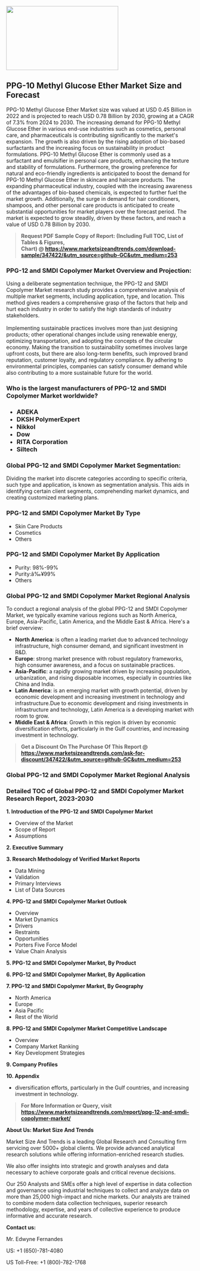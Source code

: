 <p><img class="alignnone size-medium wp-image-20088" src="https://ffe5etoiles.com/wp-content/uploads/2024/12/MST1-300x171.png" alt="" width="300" height="171" /></p><h2>PPG-10 Methyl Glucose Ether Market Size and Forecast</h2><p>PPG-10 Methyl Glucose Ether Market size was valued at USD 0.45 Billion in 2022 and is projected to reach USD 0.78 Billion by 2030, growing at a CAGR of 7.3% from 2024 to 2030. The increasing demand for PPG-10 Methyl Glucose Ether in various end-use industries such as cosmetics, personal care, and pharmaceuticals is contributing significantly to the market's expansion. The growth is also driven by the rising adoption of bio-based surfactants and the increasing focus on sustainability in product formulations. PPG-10 Methyl Glucose Ether is commonly used as a surfactant and emulsifier in personal care products, enhancing the texture and stability of formulations. Furthermore, the growing preference for natural and eco-friendly ingredients is anticipated to boost the demand for PPG-10 Methyl Glucose Ether in skincare and haircare products. The expanding pharmaceutical industry, coupled with the increasing awareness of the advantages of bio-based chemicals, is expected to further fuel the market growth. Additionally, the surge in demand for hair conditioners, shampoos, and other personal care products is anticipated to create substantial opportunities for market players over the forecast period. The market is expected to grow steadily, driven by these factors, and reach a value of USD 0.78 Billion by 2030.</p></p><blockquote id="" class=""><strong>Request PDF Sample Copy of Report: (Including Full TOC, List of Tables &amp; Figures, Chart)&nbsp;@&nbsp;<strong><a href="https://www.marketsizeandtrends.com/download-sample/347422/&utm_source=github-GC&utm_medium=253" target="_blank">https://www.marketsizeandtrends.com/download-sample/347422/&utm_source=github-GC&utm_medium=253</a></strong></strong></blockquote><h3 id="" class="">PPG-12 and SMDI Copolymer Market&nbsp;Overview and Projection:</h3><p id="" class="">Using a deliberate segmentation technique, the PPG-12 and SMDI Copolymer Market research study provides a comprehensive analysis of multiple market segments, including application, type, and location. This method gives readers a comprehensive grasp of the factors that help and hurt each industry in order to satisfy the high standards of industry stakeholders. <br /> <br />Implementing sustainable practices involves more than just designing products; other operational changes include using renewable energy, optimizing transportation, and adopting the concepts of the circular economy. Making the transition to sustainability sometimes involves large upfront costs, but there are also long-term benefits, such improved brand reputation, customer loyalty, and regulatory compliance. By adhering to environmental principles, companies can satisfy consumer demand while also contributing to a more sustainable future for the world.</p><h3 id="" class="">Who is the largest manufacturers of&nbsp;PPG-12 and SMDI Copolymer Market worldwide?</h3><h3 class=""><p><ul><li>ADEKA </li><li> DKSH PolymerExpert </li><li> Nikkol </li><li> Dow </li><li> RITA Corporation </li><li> Siltech</li></ul></p></h3><h3 id="" class="">Global&nbsp;PPG-12 and SMDI Copolymer Market Segmentation:</h3><p id="" class="">Dividing the market into discrete categories according to specific criteria, such type and application, is known as segmentation analysis. This aids in identifying certain client segments, comprehending market dynamics, and creating customized marketing plans.</p><h3 id="" class="">PPG-12 and SMDI Copolymer Market&nbsp;By Type</h3><p><p><ul><li>Skin Care Products</li><li> Cosmetics</li><li> Others</p></li></ul></p></p><h3 id="" class="">PPG-12 and SMDI Copolymer Market&nbsp;By Application</h3><p class=""><p><ul><li>Purity: 98%-99%</li><li> Purity:â‰¥99%</li><li> Others</li></ul></p></p><h3 id="" class="">Global PPG-12 and SMDI Copolymer Market Regional Analysis</h3><p id="" class="">To conduct a regional analysis of the global PPG-12 and SMDI Copolymer Market, we typically examine various regions such as North America, Europe, Asia-Pacific, Latin America, and the Middle East &amp; Africa. Here's a brief overview:</p><ul><li><strong>North America</strong>: is often a leading market due to advanced technology infrastructure, high consumer demand, and significant investment in R&amp;D.</li><li><strong>Europe</strong>: strong market presence with robust regulatory frameworks, high consumer awareness, and a focus on sustainable practices.</li><li><strong>Asia-Pacific</strong>: a rapidly growing market driven by increasing population, urbanization, and rising disposable incomes, especially in countries like China and India.</li><li><strong>Latin America</strong>: is an emerging market with growth potential, driven by economic development and increasing investment in technology and infrastructure.Due to economic development and rising investments in infrastructure and technology, Latin America is a developing market with room to grow.</li><li><strong>Middle East &amp; Africa</strong>: Growth in this region is driven by economic diversification efforts, particularly in the Gulf countries, and increasing investment in technology.</li></ul><blockquote id="" class=""><strong>Get a Discount On The Purchase Of This Report @ <strong><a href="https://www.marketsizeandtrends.com/ask-for-discount/347422/&utm_source=github-GC&utm_medium=253" target="_blank">https://www.marketsizeandtrends.com/ask-for-discount/347422/&utm_source=github-GC&utm_medium=253</a></strong></strong></blockquote><h3 id="" class="">Global PPG-12 and SMDI Copolymer Market Regional Analysis</h3><h3 id="" class="">Detailed TOC of Global PPG-12 and SMDI Copolymer Market Research Report, 2023-2030</h3><p id="" class=""><strong>1. Introduction of the PPG-12 and SMDI Copolymer Market</strong></p><ul><li>Overview of the Market</li><li>Scope of Report</li><li>Assumptions</li></ul><p id="" class=""><strong>2. Executive Summary</strong></p><p id="" class=""><strong>3. Research Methodology of Verified Market Reports</strong></p><ul><li>Data Mining</li><li>Validation</li><li>Primary Interviews</li><li>List of Data Sources</li></ul><p id="" class=""><strong>4. PPG-12 and SMDI Copolymer Market Outlook</strong></p><ul><li>Overview</li><li>Market Dynamics</li><li>Drivers</li><li>Restraints</li><li>Opportunities</li><li>Porters Five Force Model</li><li>Value Chain Analysis</li></ul><p id="" class=""><strong>5. PPG-12 and SMDI Copolymer Market, By Product</strong></p><p id="" class=""><strong>6. PPG-12 and SMDI Copolymer Market, By Application</strong></p><p id="" class=""><strong>7. PPG-12 and SMDI Copolymer Market, By Geography</strong></p><ul><li>North America</li><li>Europe</li><li>Asia Pacific</li><li>Rest of the World</li></ul><p id="" class=""><strong>8. PPG-12 and SMDI Copolymer Market Competitive Landscape</strong></p><ul><li>Overview</li><li>Company Market Ranking</li><li>Key Development Strategies</li></ul><p id="" class=""><strong>9. Company Profiles</strong></p><p id="" class=""><strong>10. Appendix</strong></p><ul><li>diversification efforts, particularly in the Gulf countries, and increasing investment in technology.</li></ul><blockquote id="" class=""><strong>For More Information or Query, visit <strong><strong><a href="https://www.marketsizeandtrends.com/report/ppg-12-and-smdi-copolymer-market/" target="_blank">https://www.marketsizeandtrends.com/report/ppg-12-and-smdi-copolymer-market/</a></strong></strong></strong></blockquote><p id="" class=""><strong>About Us: Market Size And Trends</strong></p><p id="" class="">Market Size And Trends is a leading Global Research and Consulting firm servicing over 5000+ global clients. We provide advanced analytical research solutions while offering information-enriched research studies.</p><p id="" class="">We also offer insights into strategic and growth analyses and data necessary to achieve corporate goals and critical revenue decisions.</p><p id="" class="">Our 250 Analysts and SMEs offer a high level of expertise in data collection and governance using industrial techniques to collect and analyze data on more than 25,000 high-impact and niche markets. Our analysts are trained to combine modern data collection techniques, superior research methodology, expertise, and years of collective experience to produce informative and accurate research.</p><p id="" class=""><strong>Contact us:</strong></p><p id="" class="">Mr. Edwyne Fernandes</p><p id="" class="">US: +1 (650)-781-4080</p><p id="" class="">US Toll-Free: +1 (800)-782-1768</p>
